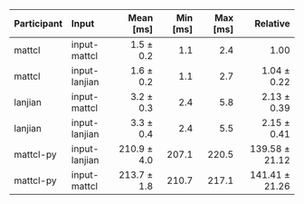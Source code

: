 | Participant | Input | Mean [ms] | Min [ms] | Max [ms] | Relative |
|:---|:---|---:|---:|---:|---:|
| mattcl | input-mattcl | 1.5 ± 0.2 | 1.1 | 2.4 | 1.00 |
| mattcl | input-lanjian | 1.6 ± 0.2 | 1.1 | 2.7 | 1.04 ± 0.22 |
| lanjian | input-mattcl | 3.2 ± 0.3 | 2.4 | 5.8 | 2.13 ± 0.39 |
| lanjian | input-lanjian | 3.3 ± 0.4 | 2.4 | 5.5 | 2.15 ± 0.41 |
| mattcl-py | input-lanjian | 210.9 ± 4.0 | 207.1 | 220.5 | 139.58 ± 21.12 |
| mattcl-py | input-mattcl | 213.7 ± 1.8 | 210.7 | 217.1 | 141.41 ± 21.26 |
